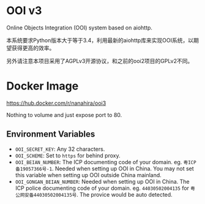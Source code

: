 # OOI v3
Online Objects Integration (OOI) system based on aiohttp.

本系统要求Python版本大于等于3.4，利用最新的aiohttp库来实现OOI系统，以期望获得更高的效率。

另外请注意本项目采用了AGPLv3开源协议，和之前的ooi2项目的GPLv2不同。

# Docker Image

https://hub.docker.com/r/nanahira/ooi3

Nothing to volume and just expose port to 80.

## Environment Variables

* `OOI_SECRET_KEY`: Any 32 characters.
* `OOI_SCHEME`: Set to `https` for behind proxy.
* `OOI_BEIAN_NUMBER`: The ICP documenting code of your domain. eg. `粤ICP备19057366号-1`. Needed when setting up OOI in China. You may not set this variable when setting up OOI outside China mainland.
* `OOI_GONGAN_BEIAN_NUMBER`: Needed when setting up OOI in China. The ICP police documenting code of your domain. eg. `44030502004135` for `粤公网安备44030502004135号`. The provice would be auto detected.
